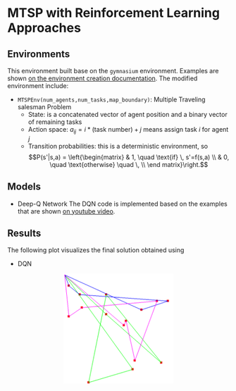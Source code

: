# MTSP with Reinforcement Learning Approaches

## Environments
This environment built base on the `gymnasium` environment. Examples are shown [on the environment creation documentation](https://gymnasium.farama.org/tutorials/gymnasium_basics/environment_creation/). The modified environment include:
- `MTSPEnv(num_agents,num_tasks,map_boundary)`: Multiple Traveling salesman Problem
  - State: is a concatenated vector of agent position and a binary vector of remaining tasks
  - Action space: $a_{ij} = i*(\text{task number})+j$ means assign task $i$ for agent $j$
  - Transition probabilities: this is a deterministic environment, so $$P(s'|s,a) = \left{\begin{matrix} & 1, \quad \text{if} \, s'=f(s,a) \\ & 0, \quad \text{otherwise} \quad \, \\ \end matrix}\right.$$

## Models 
- Deep-Q Network
The DQN code is implemented based on the examples that are shown [on youtube video](https://www.youtube.com/watch?v=wc-FxNENg9U&t=1697s&pp=ygULZHFuIHB5dG9yY2g%3D).

## Results

The following plot visualizes the final solution obtained using 
- DQN

<p align="center">
  <img src="./data/img/dqn_final_sol.png" width="250"/>
</p>

